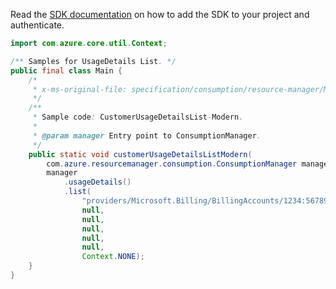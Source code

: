 Read the [SDK documentation](https://github.com/Azure/azure-sdk-for-java/blob/azure-resourcemanager-consumption_1.0.0-beta.3/sdk/consumption/azure-resourcemanager-consumption/README.md) on how to add the SDK to your project and authenticate.

```java
import com.azure.core.util.Context;

/** Samples for UsageDetails List. */
public final class Main {
    /*
     * x-ms-original-file: specification/consumption/resource-manager/Microsoft.Consumption/stable/2021-10-01/examples/UsageDetailsListByMCACustomer.json
     */
    /**
     * Sample code: CustomerUsageDetailsList-Modern.
     *
     * @param manager Entry point to ConsumptionManager.
     */
    public static void customerUsageDetailsListModern(
        com.azure.resourcemanager.consumption.ConsumptionManager manager) {
        manager
            .usageDetails()
            .list(
                "providers/Microsoft.Billing/BillingAccounts/1234:56789/customers/00000000-0000-0000-0000-000000000000",
                null,
                null,
                null,
                null,
                null,
                Context.NONE);
    }
}
```

